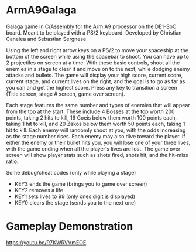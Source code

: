 # ArmA9Galaga
Galaga game in C/Assembly for the Arm A9 processor on the DE1-SoC board.
Meant to be played with a PS/2 keyboard.
Developed by Christian Canelea and Sebastian Sergnese

Using the left and right arrow keys on a PS/2 to move your spaceship at the bottom of the screen while using the spacebar to shoot. You can have up to 2 projectiles on screen at a time. With these basic controls, shoot all the enemies in a stage to clear it and move on to the next, while dodging enemy attacks and bullets. The game will display your high score, current score, current stage, and current lives on the right, and the goal is to go as far as you can and get the highest score. Press any key to transition a screen (Title screen, stage # screen, game over screen).


Each stage features the same number and types of enemies that will appear from the top at the start. These include 4 Bosses at the top worth 200 points, taking 2 hits to kill, 16 Goeis below them worth 100 points each, taking 1 hit to kill, and 20 Zakos below them worth 50 points each, taking 1 hit to kill. Each enemy will randomly shoot at you, with the odds increasing as the stage number rises. Each enemy may also dive toward the player. If either the enemy or their bullet hits you, you will lose one of your three lives, with the game ending when all the player's lives are lost. The game over screen will show player stats such as shots fired, shots hit, and the hit-miss ratio.

Some debug/cheat codes (only while playing a stage)
- KEY3 ends the game (brings you to game over screen)
- KEY2 removes a life
- KEY1 sets lives to 99 (only ones digit is displayed)
- KEY0 clears the stage (sends you to the next one)

# Gameplay Demonstration
https://youtu.be/R7KWRVVmEOE
